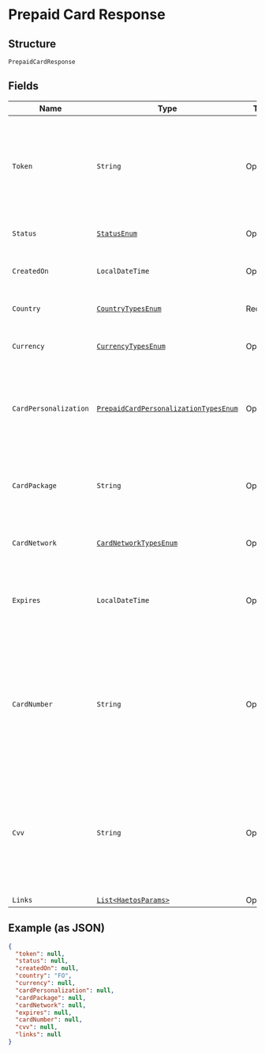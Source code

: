 
# Prepaid Card Response

## Structure

`PrepaidCardResponse`

## Fields

| Name | Type | Tags | Description | Getter | Setter |
|  --- | --- | --- | --- | --- | --- |
| `Token` | `String` | Optional | Token representing the resource, prefixed with <i>user-</i>, <i>dest-</i>, <i>xfer-</i>, <i>acct-</i>, <i>pmnt-</i>, or <i>docu-</i>. | String getToken() | setToken(String token) |
| `Status` | [`StatusEnum`](../../doc/models/status-enum.md) | Optional | Current status of the prepaid card | StatusEnum getStatus() | setStatus(StatusEnum status) |
| `CreatedOn` | `LocalDateTime` | Optional | Time at which the object was created. | LocalDateTime getCreatedOn() | setCreatedOn(LocalDateTime createdOn) |
| `Country` | [`CountryTypesEnum`](../../doc/models/country-types-enum.md) | Required | Two-digit country code types | CountryTypesEnum getCountry() | setCountry(CountryTypesEnum country) |
| `Currency` | [`CurrencyTypesEnum`](../../doc/models/currency-types-enum.md) | Optional | Currency code type for the object | CurrencyTypesEnum getCurrency() | setCurrency(CurrencyTypesEnum currency) |
| `CardPersonalization` | [`PrepaidCardPersonalizationTypesEnum`](../../doc/models/prepaid-card-personalization-types-enum.md) | Optional | Specifies a card is <i>Personalized</i> or <i>Non-personalized</i> (i.e., issued to Preferred Customer) | PrepaidCardPersonalizationTypesEnum getCardPersonalization() | setCardPersonalization(PrepaidCardPersonalizationTypesEnum cardPersonalization) |
| `CardPackage` | `String` | Optional | Package for the card being displayed (<i>Virtual<,i>) or <i>Produced (physical)</i> | String getCardPackage() | setCardPackage(String cardPackage) |
| `CardNetwork` | [`CardNetworkTypesEnum`](../../doc/models/card-network-types-enum.md) | Optional | Major credit card network types | CardNetworkTypesEnum getCardNetwork() | setCardNetwork(CardNetworkTypesEnum cardNetwork) |
| `Expires` | `LocalDateTime` | Optional | Quote expiration, ISO-8601 format, UTC by default unless overridden. | LocalDateTime getExpires() | setExpires(LocalDateTime expires) |
| `CardNumber` | `String` | Optional | Masked card number with only the first 6 and last 4 digits visible<br>**Constraints**: *Minimum Length*: `19`, *Maximum Length*: `19`, *Pattern*: `^\d{4} \d{2}\*{2} \*{4} \d{4}$` | String getCardNumber() | setCardNumber(String cardNumber) |
| `Cvv` | `String` | Optional | Card Verification Value (CVV) on the credit card or debit card. (3-digit number on VISA®, MasterCard® branded credit and debit cards) | String getCvv() | setCvv(String cvv) |
| `Links` | [`List<HaetosParams>`](../../doc/models/haetos-params.md) | Optional | - | List<HaetosParams> getLinks() | setLinks(List<HaetosParams> links) |

## Example (as JSON)

```json
{
  "token": null,
  "status": null,
  "createdOn": null,
  "country": "FO",
  "currency": null,
  "cardPersonalization": null,
  "cardPackage": null,
  "cardNetwork": null,
  "expires": null,
  "cardNumber": null,
  "cvv": null,
  "links": null
}
```

